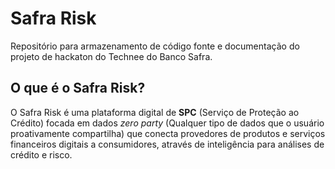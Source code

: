 # Safra Risk
Repositório para armazenamento de código fonte e documentação do projeto de hackaton do Technee do Banco Safra.


## O que é o Safra Risk?
O Safra Risk é uma plataforma digital de **SPC** (Serviço de Proteção ao Crédito) focada em dados *zero party* (Qualquer tipo de dados que o usuário proativamente compartilha) que conecta provedores de produtos e serviços financeiros digitais a consumidores, através de inteligência para análises de crédito e risco.

